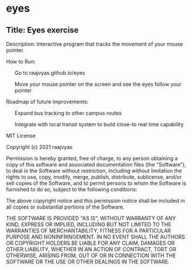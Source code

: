 # eyes

## Title: Eyes exercise

Description: Interactive program that tracks the movement of your mouse pointer.

How to Run:
<ul> Go to raajvyas.github.io/eyes </ul>
<ul> Move your mouse pointer on the screen and see the eyes follow your pointer </ul>

Roadmap of future improvements:
<ul> Expand bus tracking to other campus routes </ul>
<ul> Integrate with local transit system to build close-to real time capability </ul>

MIT License

Copyright (c) 2021 raajvyas

Permission is hereby granted, free of charge, to any person obtaining a copy
of this software and associated documentation files (the "Software"), to deal
in the Software without restriction, including without limitation the rights
to use, copy, modify, merge, publish, distribute, sublicense, and/or sell
copies of the Software, and to permit persons to whom the Software is
furnished to do so, subject to the following conditions:

The above copyright notice and this permission notice shall be included in all
copies or substantial portions of the Software.

THE SOFTWARE IS PROVIDED "AS IS", WITHOUT WARRANTY OF ANY KIND, EXPRESS OR
IMPLIED, INCLUDING BUT NOT LIMITED TO THE WARRANTIES OF MERCHANTABILITY,
FITNESS FOR A PARTICULAR PURPOSE AND NONINFRINGEMENT. IN NO EVENT SHALL THE
AUTHORS OR COPYRIGHT HOLDERS BE LIABLE FOR ANY CLAIM, DAMAGES OR OTHER
LIABILITY, WHETHER IN AN ACTION OF CONTRACT, TORT OR OTHERWISE, ARISING FROM,
OUT OF OR IN CONNECTION WITH THE SOFTWARE OR THE USE OR OTHER DEALINGS IN THE
SOFTWARE.
